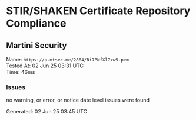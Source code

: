 # STIR/SHAKEN Certificate Repository Compliance

## Martini Security

Name: `https://p.mtsec.me/2884/Bi7PNfXl7xw5.pem`\
Tested At: 02 Jun 25 03:31 UTC\
Time: 46ms

### Issues

no warning, or error, or notice date level issues were found

Generated: 02 Jun 25 03:45 UTC